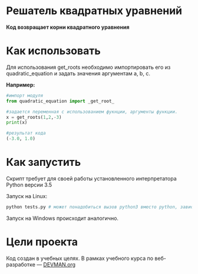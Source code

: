 # Решатель квадратных уравнений

**Код возвращает корни квадратного уравнения**

# Как использовать

Для использования get_roots необходимо импортировать его из quadratic_equation и задать значения аргументам a, b, c.

**Например:**
```python 
#импорт модуля
from quadratic_equation import _get_root_

#задается переменная с использованием фукнции, аргументы функции.
x = get_roots(1,2,-3)
print(x)

#результат кода
(-3.0, 1.0)
```

# Как запустить

Скрипт требует для своей работы установленного интерпретатора Python версии 3.5

Запуск на Linux:

```bash
python tests.py # может понадобиться вызов python3 вместо python, зависит от настроек операционной системы
```

Запуск на Windows происходит аналогично.

# Цели проекта

Код создан в учебных целях. В рамках учебного курса по веб-разработке ― [DEVMAN.org](https://devman.org)
